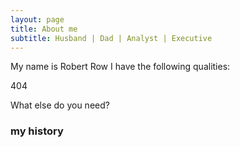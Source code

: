 ```yaml
---
layout: page
title: About me
subtitle: Husband | Dad | Analyst | Executive
---
```


My name is Robert Row I have the following qualities:

404

What else do you need?

### my history

